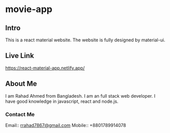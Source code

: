 # movie-app
## Intro
This is a react material website. The website is fully designed by material-ui.
## Live Link
https://react-material-app.netlify.app/
## About Me
I am Rahad Ahmed from Bangladesh. I am an full stack web developer. I have good knowledge in javascript, react and node.js.
### Contact Me
Email:: rrahad7867@gmail.com
Mobile:: +8801789914078
